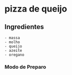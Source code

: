 # pizza de queijo


## Ingredientes

	- massa
	- molho
	- queijo
	- azeite
	- oregano
	
### Modo de Preparo


